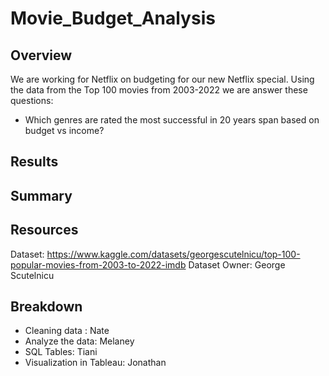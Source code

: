 # Movie_Budget_Analysis

## Overview
We are working for Netflix on budgeting for our new Netflix special. Using the data from the Top 100 movies from 2003-2022 we are answer these questions:
 - Which genres are rated the most successful in 20 years span based on budget vs income?

## Results

## Summary


## Resources
Dataset: https://www.kaggle.com/datasets/georgescutelnicu/top-100-popular-movies-from-2003-to-2022-imdb
Dataset Owner: George Scutelnicu

## Breakdown
- Cleaning data : Nate
- Analyze the data: Melaney
- SQL Tables: Tiani
- Visualization in Tableau: Jonathan
